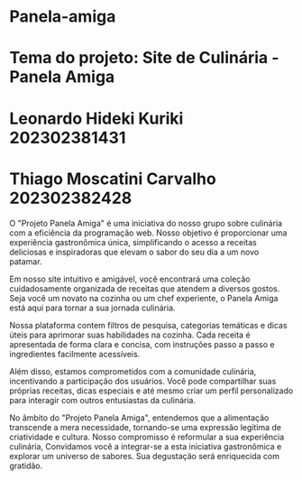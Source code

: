 # Panela-amiga
# Tema do projeto: Site de Culinária - Panela Amiga
# Leonardo Hideki Kuriki 202302381431
# Thiago Moscatini Carvalho 202302382428




O "Projeto Panela Amiga" é uma iniciativa do nosso grupo sobre culinária com a eficiência da programação web. Nosso objetivo é proporcionar uma experiência gastronômica única, simplificando o acesso a receitas deliciosas e inspiradoras que elevam o sabor do seu dia a um novo patamar.

Em nosso site intuitivo e amigável, você encontrará uma coleção cuidadosamente organizada de receitas que atendem a diversos gostos. Seja você um novato na cozinha ou um chef experiente, o Panela Amiga está aqui para tornar a sua jornada culinária.

Nossa plataforma contem filtros de pesquisa, categorias temáticas e dicas úteis para aprimorar suas habilidades na cozinha. Cada receita é apresentada de forma clara e concisa, com instruções passo a passo e ingredientes facilmente acessíveis.

Além disso, estamos comprometidos com a comunidade culinária, incentivando a participação dos usuários. Você pode compartilhar suas próprias receitas, dicas especiais e até mesmo criar um perfil personalizado para interagir com outros entusiastas da culinária.

No âmbito do "Projeto Panela Amiga", entendemos que a alimentação transcende a mera necessidade, tornando-se uma expressão legítima de criatividade e cultura. Nosso compromisso é reformular a sua experiência culinária, Convidamos você a integrar-se a esta iniciativa gastronômica e explorar um universo de sabores. Sua degustação será enriquecida com gratidão.
